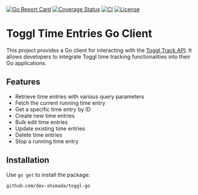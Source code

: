 [![Go Report Card](https://goreportcard.com/badge/github.com/dev-shimada/toggl-go)](https://goreportcard.com/report/github.com/dev-shimada/toggl-go)
[![Coverage Status](https://coveralls.io/repos/github/dev-shimada/toggl-go/badge.svg?branch=main)](https://coveralls.io/github/dev-shimada/toggl-go?branch=main)
[![CI](https://github.com/dev-shimada/toggl-go/actions/workflows/CI.yaml/badge.svg)](https://github.com/dev-shimada/toggl-go/actions/workflows/CI.yaml)
[![License](https://img.shields.io/badge/License-BSD%203--Clause-blue.svg)](https://github.com/dev-shimada/toggl-go/blob/master/LICENSE)

# Toggl Time Entries Go Client

This project provides a Go client for interacting with the [Toggl Track API](https://developers.track.toggl.com/docs/). It allows developers to integrate Toggl time tracking functionalities into their Go applications.

## Features

- Retrieve time entries with various query parameters
- Fetch the current running time entry
- Get a specific time entry by ID
- Create new time entries
- Bulk edit time entries
- Update existing time entries
- Delete time entries
- Stop a running time entry

## Installation

Use `go get` to install the package:
```plaintext
github.com/dev-shimada/toggl-go
```

